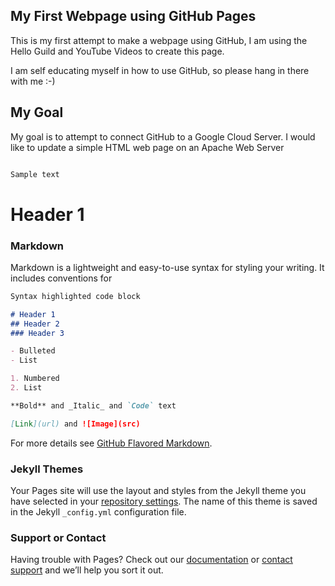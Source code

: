 ## My First Webpage using GitHub Pages

This is my first attempt to make a webpage using GitHub, I am using the Hello Guild and YouTube Videos to create this page. 

I am self educating myself in how to use GitHub, so please hang in there with me :-)


## My Goal

My goal is to attempt to connect GitHub to a Google Cloud Server. I would like to update a simple HTML web page on an Apache Web Server



```markdown

Sample text

```


# Header 1


### Markdown

Markdown is a lightweight and easy-to-use syntax for styling your writing. It includes conventions for

```markdown
Syntax highlighted code block

# Header 1
## Header 2
### Header 3

- Bulleted
- List

1. Numbered
2. List

**Bold** and _Italic_ and `Code` text

[Link](url) and ![Image](src)
```

For more details see [GitHub Flavored Markdown](https://guides.github.com/features/mastering-markdown/).

### Jekyll Themes

Your Pages site will use the layout and styles from the Jekyll theme you have selected in your [repository settings](https://github.com/jackmccullagh/jackmccullagh.github.io/settings). The name of this theme is saved in the Jekyll `_config.yml` configuration file.

### Support or Contact

Having trouble with Pages? Check out our [documentation](https://help.github.com/categories/github-pages-basics/) or [contact support](https://github.com/contact) and we’ll help you sort it out.
